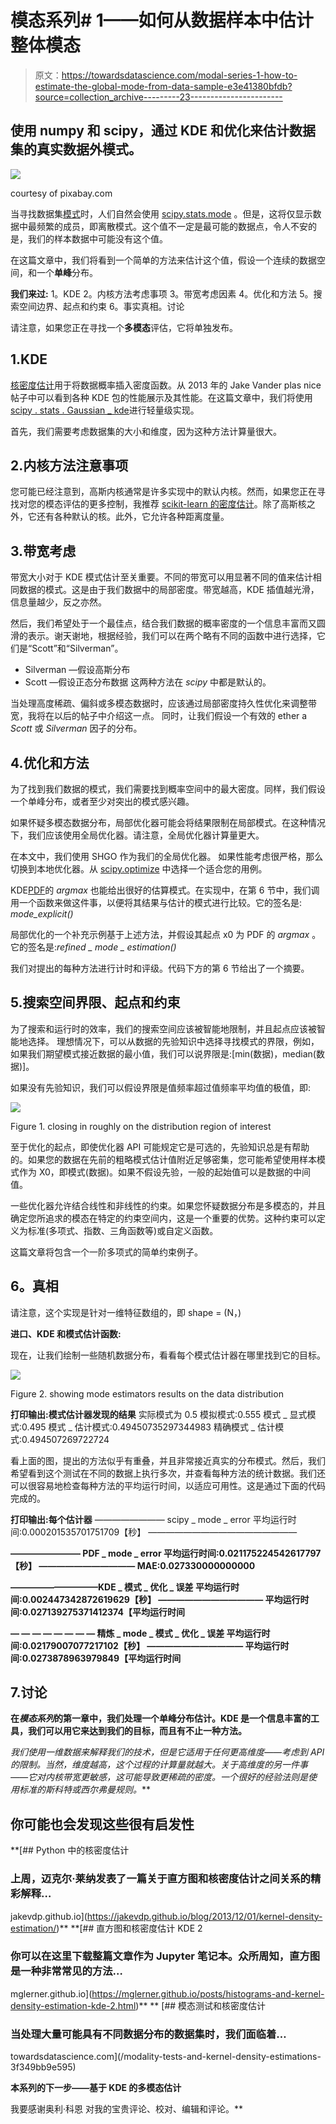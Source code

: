 # 模态系列# 1——如何从数据样本中估计整体模态

> 原文：<https://towardsdatascience.com/modal-series-1-how-to-estimate-the-global-mode-from-data-sample-e3e41380bfdb?source=collection_archive---------23----------------------->

## 使用 numpy 和 scipy，通过 KDE 和优化来估计数据集的真实数据外模式。

![](img/2d3dac84963c03906e84e54a6207ec24.png)

courtesy of pixabay.com

当寻找数据集[模式](https://en.wikipedia.org/wiki/Mode_(statistics))时，人们自然会使用 [scipy.stats.mode](https://docs.scipy.org/doc/scipy/reference/generated/scipy.stats.mode.html) 。但是，这将仅显示数据中最频繁的成员，即离散模式。这个值不一定是最可能的数据点，令人不安的是，我们的样本数据中可能没有这个值。

在这篇文章中，我们将看到一个简单的方法来估计这个值，假设一个连续的数据空间，和一个**单峰**分布。

**我们来过:**
1。KDE
2。内核方法考虑事项
3。带宽考虑因素
4。优化和方法
5。搜索空间边界、起点和约束
6。事实真相。讨论

请注意，如果您正在寻找一个**多模态**评估，它将单独发布。

## 1.KDE

[核密度估计](https://en.wikipedia.org/wiki/Kernel_density_estimation)用于将数据概率插入密度函数。从 2013 年的 Jake Vander plas nice 帖子中可以看到各种 KDE 包的性能展示及其性能。在这篇文章中，我们将使用[scipy . stats . Gaussian _ kde](https://docs.scipy.org/doc/scipy/reference/generated/scipy.stats.gaussian_kde.html?highlight=gaussian%20kde#scipy.stats.gaussian_kde)进行轻量级实现。

首先，我们需要考虑数据集的大小和维度，因为这种方法计算量很大。

## 2.内核方法注意事项

您可能已经注意到，高斯内核通常是许多实现中的默认内核。然而，如果您正在寻找对您的模态评估的更多控制，我推荐 [scikit-learn 的密度估计](https://scikit-learn.org/stable/modules/density.html)。除了高斯核之外，它还有各种默认的核。此外，它允许各种距离度量。

## 3.带宽考虑

带宽大小对于 KDE 模式估计至关重要。不同的带宽可以用显著不同的值来估计相同数据的模式。这是由于我们数据中的局部密度。带宽越高，KDE 插值越光滑，信息量越少，反之亦然。

然后，我们希望处于一个最佳点，结合我们数据的概率密度的一个信息丰富而又圆滑的表示。谢天谢地，根据经验，我们可以在两个略有不同的函数中进行选择，它们是“Scott”和“Silverman”。
* Silverman —假设高斯分布
* Scott —假设正态分布数据
这两种方法在 *scipy* 中都是默认的。

当处理高度稀疏、偏斜或多模态数据时，应该通过局部密度持久性优化来调整带宽，我将在以后的帖子中介绍这一点。
同时，让我们假设一个有效的 ether a *Scott* 或 *Silverman* 因子的分布。

## 4.优化和方法

为了找到我们数据的模式，我们需要找到概率空间中的最大密度。同样，我们假设一个单峰分布，或者至少对突出的模式感兴趣。

如果怀疑多模态数据分布，局部优化器可能会将结果限制在局部模式。在这种情况下，我们应该使用全局优化器。请注意，全局优化器计算量更大。

在本文中，我们使用 SHGO 作为我们的全局优化器。
如果性能考虑很严格，那么切换到本地优化器。从 [scipy.optimize](https://docs.scipy.org/doc/scipy/reference/optimize.html?highlight=optimize#module-scipy.optimize) 中选择一个适合您的用例。

KDE[PDF](http://Probability_density_function)的 *argmax* 也能给出很好的估算模式。在实现中，在第 6 节中，我们调用一个函数来做这件事，以便将其结果与估计的模式进行比较。它的签名是: *mode_explicit()*

局部优化的一个补充示例基于上述方法，并假设其起点 x0 为 PDF 的 *argmax* 。它的签名是:*refined _ mode _ estimation()*

我们对提出的每种方法进行计时和评级。代码下方的第 6 节给出了一个摘要。

## 5.搜索空间界限、起点和约束

为了搜索和运行时的效率，我们的搜索空间应该被智能地限制，并且起点应该被智能地选择。
理想情况下，可以从数据的先验知识中选择寻找模式的界限，例如，如果我们期望模式接近数据的最小值，我们可以说界限是:[min(数据)，median(数据)]。

如果没有先验知识，我们可以假设界限是值频率超过值频率平均值的极值，即:

![](img/305706dee58896e942e4d9c3dfb97972.png)

Figure 1\. closing in roughly on the distribution region of interest

至于优化的起点，即使优化器 API 可能规定它是可选的，先验知识总是有帮助的。如果您的数据在先前的粗略模式估计值附近足够密集，您可能希望使用样本模式作为 X0，即模式(数据)。如果不假设先验，一般的起始值可以是数据的中间值。

一些优化器允许结合线性和非线性的约束。如果您怀疑数据分布是多模态的，并且确定您所追求的模态在特定的约束空间内，这是一个重要的优势。这种约束可以定义为标准(多项式、指数、三角函数等)或自定义函数。

这篇文章将包含一个一阶多项式的简单约束例子。

## **6。真相**

请注意，这个实现是针对一维特征数组的，即 shape = (N，)

**进口、KDE 和模式估计函数:**

现在，让我们绘制一些随机数据分布，看看每个模式估计器在哪里找到它的目标。

![](img/7623e786e1e337c62a3735c9c76a9791.png)

Figure 2\. showing mode estimators results on the data distribution

**打印输出:模式估计器发现的结果**
实际模式为 0.5
模拟模式:0.555
模式 _ 显式模式:0.495
模式 _ 估计模式:0.49450735297344983
精确模式 _ 估计模式:0.494507269722724

看上面的图，提出的方法似乎有重叠，并且非常接近真实的分布模式。然后，我们希望看到这个测试在不同的数据上执行多次，并查看每种方法的统计数据。我们还可以很容易地检查每种方法的平均运行时间，以适应可用性。这是通过下面的代码完成的。

**打印输出:每个估计器**
————————
scipy _ mode _ error
平均运行时间:0.000201535701751709【秒】
—————————————————

**————————
PDF _ mode _ error
平均运行时间:0.021175224542617797【秒】
———————————
MAE:0.027330000000000**

**——————————KDE _ 模式 _ 优化 _ 误差
平均运行时间:0.002447342872619629【秒】
————————————
平均运行时间:0.027139275371412374【平均运行时间**

**— — — — — — — —
精炼 _ mode _ 模式 _ 优化 _ 误差
平均运行时间:0.02179007077217102【秒】
———————————
平均运行时间:0.0273878963979849【平均运行时间**

## **7.讨论**

**在*模态系列*的第一章中，我们处理一个单峰分布估计。KDE 是一个信息丰富的工具，我们可以用它来达到我们的目标，而且有不止一种方法。**

**我们使用一维数据来解释我们的技术，但是它适用于任何更高维度——考虑到 API 的限制。当然，维度越高，这个过程的计算量就越大。关于高维度的另一件事——它对内核带宽更敏感，这可能导致更稀疏的密度。一个很好的经验法则是使用标准的*斯科特*或*西尔弗曼*规则*。***

## ****你可能也会发现这些很有启发性****

 **[## Python 中的核密度估计

### 上周，迈克尔·莱纳发表了一篇关于直方图和核密度估计之间关系的精彩解释…

jakevdp.github.io](https://jakevdp.github.io/blog/2013/12/01/kernel-density-estimation/)**  **[## 直方图和核密度估计 KDE 2

### 你可以在这里下载整篇文章作为 Jupyter 笔记本。众所周知，直方图是一种非常常见的方法…

mglerner.github.io](https://mglerner.github.io/posts/histograms-and-kernel-density-estimation-kde-2.html)** **[](/modality-tests-and-kernel-density-estimations-3f349bb9e595) [## 模态测试和核密度估计

### 当处理大量可能具有不同数据分布的数据集时，我们面临着…

towardsdatascience.com](/modality-tests-and-kernel-density-estimations-3f349bb9e595) 

**本系列的下一步——基于 KDE 的多模态估计**

我要感谢奥利·科恩 对我的宝贵评论、校对、编辑和评论。**